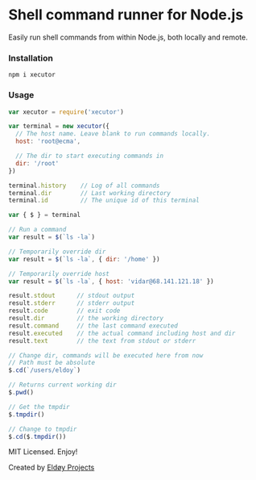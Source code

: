 # Shell command runner for Node.js

Easily run shell commands from within Node.js, both locally and remote.

### Installation
```
npm i xecutor
```

### Usage
```js
var xecutor = require('xecutor')

var terminal = new xecutor({
  // The host name. Leave blank to run commands locally.
  host: 'root@ecma',

  // The dir to start executing commands in
  dir: '/root'
})

terminal.history    // Log of all commands
terminal.dir        // Last working directory
terminal.id         // The unique id of this terminal

var { $ } = terminal

// Run a command
var result = $(`ls -la`)

// Temporarily override dir
var result = $(`ls -la`, { dir: '/home' })

// Temporarily override host
var result = $(`ls -la`, { host: 'vidar@68.141.121.18' })

result.stdout      // stdout output
result.stderr      // stderr output
result.code        // exit code
result.dir         // the working directory
result.command     // the last command executed
result.executed    // the actual command including host and dir
result.text        // the text from stdout or stderr

// Change dir, commands will be executed here from now
// Path must be absolute
$.cd(`/users/eldoy`)

// Returns current working dir
$.pwd()

// Get the tmpdir
$.tmpdir()

// Change to tmpdir
$.cd($.tmpdir())
```

MIT Licensed. Enjoy!

Created by [Eldøy Projects](https://eldoy.com)
